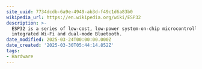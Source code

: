 ```yaml
---
site_uuid: 7734dcdb-6a9e-4949-ab3d-f49c1d6a83b0
wikipedia_url: https://en.wikipedia.org/wiki/ESP32
description: >-
  ESP32 is a series of low-cost, low-power system-on-chip microcontrollers with
  integrated Wi-Fi and dual-mode Bluetooth.
date_modified: 2025-03-24T00:00:00.000Z
date_created: '2025-03-30T05:44:14.852Z'
tags:
- Hardware
---
```




